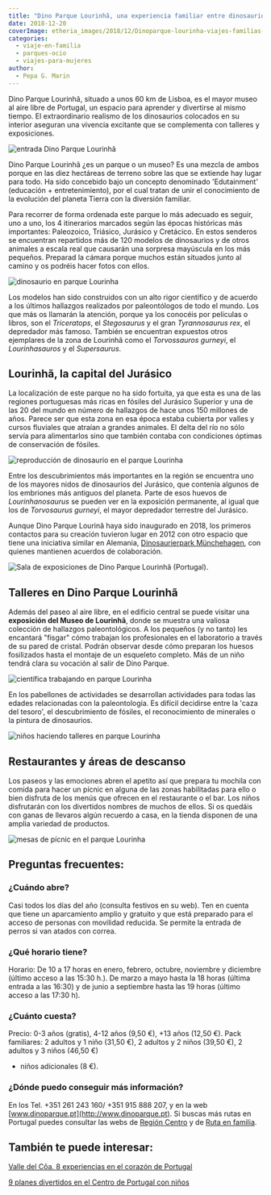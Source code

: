 ```yaml
---
title: "Dino Parque Lourinhã, una experiencia familiar entre dinosaurios"
date: 2018-12-20
coverImage: etheria_images/2018/12/Dinoparque-lourinha-viajes-familias-5-e1561371638676.jpg
categories: 
  - viaje-en-familia
  - parques-ocio
  - viajes-para-mujeres
author: 
  - Pepa G. Marin
---
```


Dino Parque Lourinhã, situado a unos 60 km de Lisboa, es el mayor museo al aire libre de 
Portugal, un espacio para aprender y divertirse al mismo tiempo. El extraordinario 
realismo de los dinosaurios colocados en su interior aseguran una vivencia excitante que 
se complementa con talleres y exposiciones. 

![entrada Dino Parque Lourinhã](etheria_images/2018/12/Dinoparque-lourinha-viajes-familias-1024x683.jpg "Entrada principal a Dino Parque Lourinhã.")

Dino Parque Lourinhã ¿es un parque o un museo? Es una mezcla de ambos porque en las diez 
hectáreas de terreno sobre las que se extiende hay lugar para todo. Ha sido concebido 
bajo un concepto denominado 'Edutainment' (educación + entretenimiento), por el cual 
tratan de unir el conocimiento de la evolución del planeta Tierra con la diversión 
familiar. 

Para recorrer de forma ordenada este parque lo más adecuado es seguir, uno a uno, los 4 
itinerarios marcados según las épocas históricas más importantes: Paleozoico, Triásico, 
Jurásico y Cretácico. En estos senderos se encuentran repartidos más de 120 modelos de 
dinosaurios y de otros animales a escala real que causarán una sorpresa mayúscula en los 
más pequeños. Preparad la cámara porque muchos están situados junto al camino y os 
podréis hacer fotos con ellos. 

![dinosaurio en parque Lourinha](etheria_images/2018/12/Dinoparque-lourinha-viajes-familias-5-1024x683.jpg "Este espacio cuenta con 4 circuitos bien señalizados.")

Los modelos han sido construidos con un alto rigor científico y de acuerdo a los últimos 
hallazgos realizados por paleontólogos de todo el mundo. Los que más os llamarán la 
atención, porque ya los conocéis por películas o libros, son el _Triceratops_, el 
_Stegosaurus_ y el gran _Tyrannosaurus rex_, el depredador más famoso. También se 
encuentran expuestos otros ejemplares de la zona de Lourinhã como el _Torvossauros 
gurneyi_, el _Lourinhasauros_ y el _Supersaurus_. 

## Lourinhã, la capital del Jurásico

La localización de este parque no ha sido fortuita, ya que esta es una de las regiones 
portuguesas más ricas en fósiles del Jurásico Superior y una de las 20 del mundo en 
número de hallazgos de hace unos 150 millones de años. Parece ser que esta zona en esa 
época estaba cubierta por valles y cursos fluviales que atraían a grandes animales. El 
delta del río no sólo servía para alimentarlos sino que también contaba con condiciones 
óptimas de conservación de fósiles. 

![reproducción de dinosaurio en el parque Lourinha](etheria_images/2018/12/Dinoparque-lourinha-viajes-familias-1-1024x683.jpg "Los dinosaurios son reproducciones fieles a la fisonomía que determinan los expertos.")

Entre los descubrimientos más importantes en la región se encuentra uno de los mayores 
nidos de dinosaurios del Jurásico, que contenía algunos de los embriones más antiguos 
del planeta. Parte de esos huevos de _Lourinhanosaurus_ se pueden ver en la exposición 
permanente, al igual que los de _Torvosaurus gurneyi_, el mayor depredador terrestre del 
Jurásico. 

Aunque Dino Parque Lourinã haya sido inaugurado en 2018, los primeros contactos para su 
creación tuvieron lugar en 2012 con otro espacio que tiene una iniciativa similar en 
Alemania, [Dinosaurierpark Münchehagen](https://www.dinopark.de/), con quienes mantienen 
acuerdos de colaboración. 

![Sala de exposiciones de Dino Parque Lourinhã (Portugal).](etheria_images/2018/12/dinoparque-lourinha-portugal-1024x683.jpg "Sala de exposiciones de Dino Parque Lourinhã (Portugal).")

## Talleres en Dino Parque Lourinh**ã**

Además del paseo al aire libre, en el edificio central se puede visitar una **exposición 
del Museo de Lourinhã**, donde se muestra una valiosa colección de hallazgos 
paleontológicos. A los pequeños (y no tanto) les encantará "fisgar" cómo trabajan los 
profesionales en el laboratorio a través de su pared de cristal. Podrán observar desde 
cómo preparan los huesos fosilizados hasta el montaje de un esqueleto completo. Más de 
un niño tendrá clara su vocación al salir de Dino Parque. 

![científica trabajando en parque Lourinha](etheria_images/2018/12/Dinoparque-lourinha-viajes-familias-2-1024x683.jpg "Laboratorio donde trabajan los profesionales e investigadores del parque.")

En los pabellones de actividades se desarrollan actividades para todas las edades 
relacionadas con la paleontología. Es difícil decidirse entre la 'caza del tesoro', el 
descubrimiento de fósiles, el reconocimiento de minerales o la pintura de dinosaurios. 

![niños haciendo talleres en parque Lourinha](etheria_images/2018/12/Dinoparque-lourinha-viajes-familias-3-1024x683.jpg "Pabellón para la realización de talleres.")

## Restaurantes y áreas de descanso

Los paseos y las emociones abren el apetito así que prepara tu mochila con comida para 
hacer un pícnic en alguna de las zonas habilitadas para ello o bien disfruta de los 
menús que ofrecen en el restaurante o el bar. Los niños disfrutarán con los divertidos 
nombres de muchos de ellos. Si os quedáis con ganas de llevaros algún recuerdo a casa, 
en la tienda disponen de una amplia variedad de productos. 

![mesas de pícnic en el parque Lourinha](etheria_images/2018/12/dinoparque-lourinha-1024x683.jpg "Zona de descanso y de pícnic del parque.")

## Preguntas frecuentes:

### ¿Cuándo abre?

Casi todos los días del año (consulta festivos en su web). Ten en cuenta que tiene un 
aparcamiento amplio y gratuito y que está preparado para el acceso de personas con 
movilidad reducida. Se permite la entrada de perros si van atados con correa. 

### ¿Qué horario tiene?

Horario: De 10 a 17 horas en enero, febrero, octubre, noviembre y diciembre (último 
acceso a las 15:30 h.). De marzo a mayo hasta la 18 horas (última entrada a las 16:30) y 
de junio a septiembre hasta las 19 horas (último acceso a las 17:30 h). 

### ¿Cuánto cuesta?

Precio: 0-3 años (gratis), 4-12 años (9,50 €), +13 años (12,50 €). Pack familiares: 2 
adultos y 1 niño (31,50 €), 2 adultos y 2 niños (39,50 €), 2 adultos y 3 niños (46,50 €) 
+ niños adicionales (8 €). 

### ¿Dónde puedo conseguir más información?

En los Tel. +351 261 243 160/ +351 915 888 207, y en la web [www.dinoparque.pt](http://www.dinoparque.pt). 
Si buscas más rutas en Portugal puedes consultar las webs de [Región 
Centro](http://www.centerofportugal.com) y de [Ruta en 
familia](https://www.rutaenfamilia.com/road-trip-con-ninos-por-la-region-centro-de-portugal/). 

## También te puede interesar:

[Valle del Côa. 8 experiencias en el corazón de 
Portugal](https://etheriamagazine.com/2020/07/17/valle-del-coa-8-experiencias-en-la-frontera-portugal/) 

[9 planes divertidos en el Centro de Portugal con 
niños](https://etheriamagazine.com/2019/06/28/planes-divertidos-viajes-familia-portugal/)

